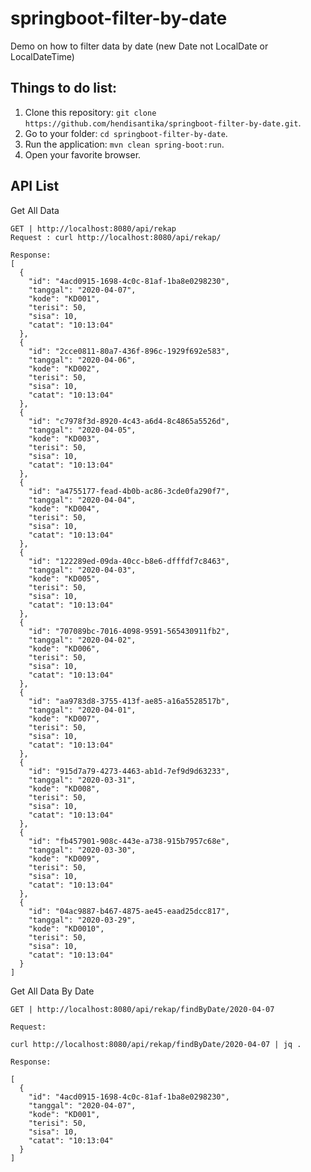 # springboot-filter-by-date

Demo on how to filter data by date (new Date not LocalDate or LocalDateTime)

## Things to do list:
1. Clone this repository: `git clone https://github.com/hendisantika/springboot-filter-by-date.git`.
2. Go to your folder: `cd springboot-filter-by-date`.
3. Run the application: `mvn clean spring-boot:run`.
4. Open your favorite browser.

## API List

Get All Data 
```shell script
GET | http://localhost:8080/api/rekap
Request : curl http://localhost:8080/api/rekap/

Response:
[
  {
    "id": "4acd0915-1698-4c0c-81af-1ba8e0298230",
    "tanggal": "2020-04-07",
    "kode": "KD001",
    "terisi": 50,
    "sisa": 10,
    "catat": "10:13:04"
  },
  {
    "id": "2cce0811-80a7-436f-896c-1929f692e583",
    "tanggal": "2020-04-06",
    "kode": "KD002",
    "terisi": 50,
    "sisa": 10,
    "catat": "10:13:04"
  },
  {
    "id": "c7978f3d-8920-4c43-a6d4-8c4865a5526d",
    "tanggal": "2020-04-05",
    "kode": "KD003",
    "terisi": 50,
    "sisa": 10,
    "catat": "10:13:04"
  },
  {
    "id": "a4755177-fead-4b0b-ac86-3cde0fa290f7",
    "tanggal": "2020-04-04",
    "kode": "KD004",
    "terisi": 50,
    "sisa": 10,
    "catat": "10:13:04"
  },
  {
    "id": "122289ed-09da-40cc-b8e6-dfffdf7c8463",
    "tanggal": "2020-04-03",
    "kode": "KD005",
    "terisi": 50,
    "sisa": 10,
    "catat": "10:13:04"
  },
  {
    "id": "707089bc-7016-4098-9591-565430911fb2",
    "tanggal": "2020-04-02",
    "kode": "KD006",
    "terisi": 50,
    "sisa": 10,
    "catat": "10:13:04"
  },
  {
    "id": "aa9783d8-3755-413f-ae85-a16a5528517b",
    "tanggal": "2020-04-01",
    "kode": "KD007",
    "terisi": 50,
    "sisa": 10,
    "catat": "10:13:04"
  },
  {
    "id": "915d7a79-4273-4463-ab1d-7ef9d9d63233",
    "tanggal": "2020-03-31",
    "kode": "KD008",
    "terisi": 50,
    "sisa": 10,
    "catat": "10:13:04"
  },
  {
    "id": "fb457901-908c-443e-a738-915b7957c68e",
    "tanggal": "2020-03-30",
    "kode": "KD009",
    "terisi": 50,
    "sisa": 10,
    "catat": "10:13:04"
  },
  {
    "id": "04ac9887-b467-4875-ae45-eaad25dcc817",
    "tanggal": "2020-03-29",
    "kode": "KD0010",
    "terisi": 50,
    "sisa": 10,
    "catat": "10:13:04"
  }
]

```

Get All Data By Date
```shell script
GET | http://localhost:8080/api/rekap/findByDate/2020-04-07

Request:

curl http://localhost:8080/api/rekap/findByDate/2020-04-07 | jq .

Response:

[
  {
    "id": "4acd0915-1698-4c0c-81af-1ba8e0298230",
    "tanggal": "2020-04-07",
    "kode": "KD001",
    "terisi": 50,
    "sisa": 10,
    "catat": "10:13:04"
  }
]
```
